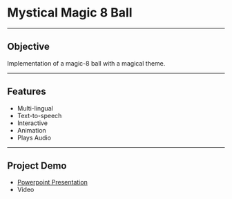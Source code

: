 # Mystical Magic 8 Ball 

--- 
## Objective 
Implementation of a magic-8 ball with a magical theme. 

--- 

## Features 
-  Multi-lingual 
- Text-to-speech 
- Interactive 
- Animation 
- Plays Audio

--- 

## Project Demo 

- [Powerpoint Presentation](https://docs.google.com/presentation/d/1JKp0G5GtydcKOlTbdqwPYhFlyB5VY1zEWuZq7ShUjpg/edit?usp=sharing)
-  Video

